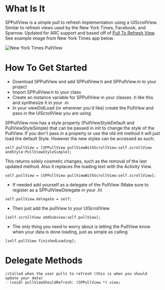 What Is It
==========

SPPullView is a simple pull to refresh implementation using a UIScrollView.  Similar to refresh views used by the New York Times, Facebook, and Sparrow.  Updated for ARC support and based off of [Pull To Refresh View](https://github.com/chpwn/PullToRefreshView).  See example image from New York Times app below.

![New York Times PullView](http://imgur.com/vJlVI.png)


How To Get Started
==================

-  Download SPPullView and add SPPullView.h and SPPullView.m to your project
-  Import SPPullView.h to your class
-  Create an instance variable for SPPullView in your classes .h like this and synthesize it in your .m
-  In your viewDidLoad (or wherever you'd like) create the PullView and pass in the UIScrollView you are using

SPPullView now has a style property (PullViewStyleDefault and PullViewStyleSimple) that can be passed in init to change the style of the PullView.  If you don't pass in a property or use the old init method it will just load the default Style.  However the new styles can be accessed as such:

``` 
self.pullView = [SPPullView pullViewWithScrollView:self.scrollView andStyle:PullViewStyleSimple];
```

This returns solely cosmetic changes, such as the removal of the last updated method.  Also it replaces the loading text with the Activity View.  

``` 
self.pullView = [SPPullView pullViewWithScrollView:self.scrollView];
```

-  If needed add yourself as a delegate of the PullView (Make sure to register as a SPPullViewDelegate in your .h)

``` 
self.pullView.delegate = self;
```

-  Then just add the pullView to your UIScrollView

``` 
[self.scrollView addSubview:self.pullView];
```

-  The only thing you need to worry about is letting the PullView know when your data is done loading, just as simple as calling

``` 
[self.pullView finishedLoading];
```

Delegate Methods
================

``` 
//Called when the user pulls to refresh (this is when you should update your data)
- (void) pullViewShouldRefresh: (SPPullView *) view;
```